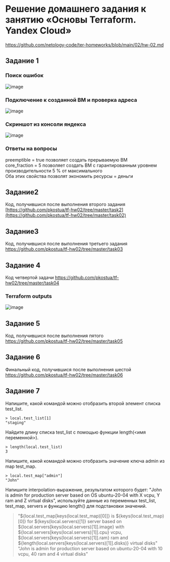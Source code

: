# Решение домашнего задания к занятию «Основы Terraform. Yandex Cloud»
https://github.com/netology-code/ter-homeworks/blob/main/02/hw-02.md
## Задание 1
### Поиск ошибок
![image](https://github.com/user-attachments/assets/bfbf0af2-142a-46b7-b98c-7d1ebc5b2d81)
### Подключение к созданной ВМ и проверка адреса
![image](https://github.com/user-attachments/assets/46c47039-7001-4f1e-84b6-d6b278a79195)
### Скриншот из консоли яндекса
![image](https://github.com/user-attachments/assets/80709062-534f-4bbf-aa3f-581c49f534d3)
### Ответы на вопросы
preemptible = true позволяет создать прерываемую ВМ  
core_fraction = 5 позволяет создать ВМ с гарантированным уровнем производительности 5 % от максимального  
Оба этих свойства позволят экономить ресурсы = деньги  
## Задание2
Код, получившися после выполнения второго задания [https://github.com/pkostua/tf-hw02/tree/master/task2](https://github.com/pkostua/tf-hw02/tree/master/task02)
## Задание3
Код, получившися после выполнения третьего задания
https://github.com/pkostua/tf-hw02/tree/master/task03
## Задание 4
Код четвертой задачи https://github.com/pkostua/tf-hw02/tree/master/task04
### Terraform outputs
![image](https://github.com/user-attachments/assets/83aa6c96-bd11-4d2e-b9f5-a14def0096c5)
## Задание 5
Код, получившися после выполнения пятого https://github.com/pkostua/tf-hw02/tree/master/task05
## Задание 6
Финальный код, получившися после выполнения шестой https://github.com/pkostua/tf-hw02/tree/master/task06
## Задание 7
Напишите, какой командой можно отобразить второй элемент списка test_list.  
```
> local.test_list[1]
"staging"
```
Найдите длину списка test_list с помощью функции length(<имя переменной>).  
```
> length(local.test_list)
3
```
Напишите, какой командой можно отобразить значение ключа admin из map test_map.  
```
> local.test_map["admin"]
"John"
```
Напишите interpolation-выражение, результатом которого будет: "John is admin for production server based on OS ubuntu-20-04 with X vcpu, Y ram and Z virtual disks", используйте данные из переменных test_list, test_map, servers и функцию length() для подстановки значений.
> "${local.test_map[keys(local.test_map)[0]]} is ${keys(local.test_map)[0]} for ${keys(local.servers)[1]} server based on ${local.servers[keys(local.servers)[1]].image} with ${local.servers[keys(local.servers)[1]].cpu} vcpu, ${local.servers[keys(local.servers)[1]].ram} ram and ${length(local.servers[keys(local.servers)[1]].disks)} virtual disks"
"John is admin for production server based on ubuntu-20-04 with 10 vcpu, 40 ram and 4 virtual disks"
